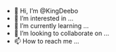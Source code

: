 - 👋 Hi, I’m @KingDeebo
- 👀 I’m interested in ...
- 🌱 I’m currently learning ...
- 💞️ I’m looking to collaborate on ...
- 📫 How to reach me ...

<!---
KingDeebo/KingDeebo is a ✨ special ✨ repository because its `README.md` (this file) appears on your GitHub profile.
You can click the Preview link to take a look at your changes.
--->
